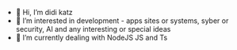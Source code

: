 - 👋 Hi, I’m didi katz
- 👀 I’m interested in development - apps sites or systems, syber or security, AI and any interesting or special ideas
- 🌱 I’m currently dealing with NodeJS JS and Ts


